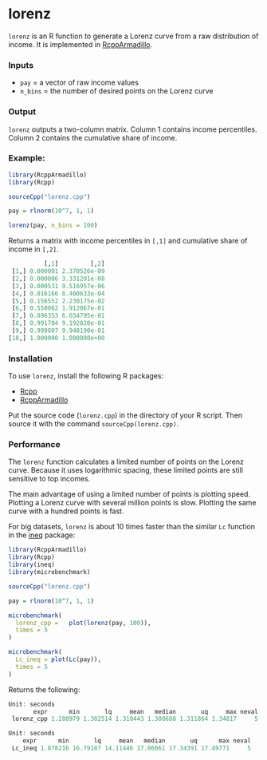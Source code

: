 # lorenz

`lorenz` is an R function to generate a Lorenz curve from a raw distribution of income. It is implemented in [RcppArmadillo](https://cran.r-project.org/web/packages/RcppArmadillo/index.html).


### Inputs

* `pay` = a vector of raw income values
* `n_bins` =  the number of desired points on the Lorenz curve

### Output
`lorenz` outputs a two-column matrix. Column 1 contains income percentiles. Column 2 contains the cumulative share of income.

### Example:

```R
library(RcppArmadillo)
library(Rcpp)

sourceCpp("lorenz.cpp")

pay = rlnorm(10^7, 1, 1)

lorenz(pay, n_bins = 100)

```

Returns a matrix with income percentiles in `[,1]` and cumulative share of income in `[,2]`.

```R
          [,1]         [,2]
 [1,] 0.000001 2.370526e-09
 [2,] 0.000006 3.331201e-08
 [3,] 0.000531 9.516957e-06
 [4,] 0.016166 8.400633e-04
 [5,] 0.156552 2.230175e-02
 [6,] 0.550062 1.912067e-01
 [7,] 0.896353 6.034795e-01
 [8,] 0.991704 9.192820e-01
 [9,] 0.999807 9.948190e-01
[10,] 1.000000 1.000000e+00
```


### Installation
To use `lorenz`, install the following R packages:
 * [Rcpp](https://cran.r-project.org/web/packages/Rcpp/index.html) 
 * [RcppArmadillo](https://cran.r-project.org/web/packages/RcppArmadillo/index.html) 

Put the source code (`lorenz.cpp`) in the directory of your R script. Then source it with the command `sourceCpp(lorenz.cpp)`.


### Performance

The `lorenz` function calculates a limited number of points on the Lorenz curve.  Because it uses logarithmic spacing, these limited points are still sensitive to top incomes.

The main advantage of using a limited number of points is plotting speed. Plotting a Lorenz curve with several million points is slow. Plotting the same curve with a hundred points is fast. 

For big datasets, `lorenz` is about 10 times faster than the similar `Lc` function in the [ineq](https://cran.r-project.org/web/packages/ineq/ineq.pdf) package:


```R
library(RcppArmadillo)
library(Rcpp)
library(ineq)
library(microbenchmark)

sourceCpp("lorenz.cpp")

pay = rlnorm(10^7, 1, 1)

microbenchmark(
  lorenz_cpp =   plot(lorenz(pay, 100)),
  times = 5
)

microbenchmark(
  Lc_ineq = plot(Lc(pay)),
  times = 5
)

```

Returns the following:

```R
Unit: seconds
       expr      min       lq     mean   median       uq     max neval
 lorenz_cpp 1.280979 1.302514 1.310443 1.308688 1.311864 1.34817     5

Unit: seconds
    expr      min       lq     mean   median       uq      max neval
 Lc_ineq 1.878216 16.79187 14.11446 17.06061 17.34391 17.49771     5
```





